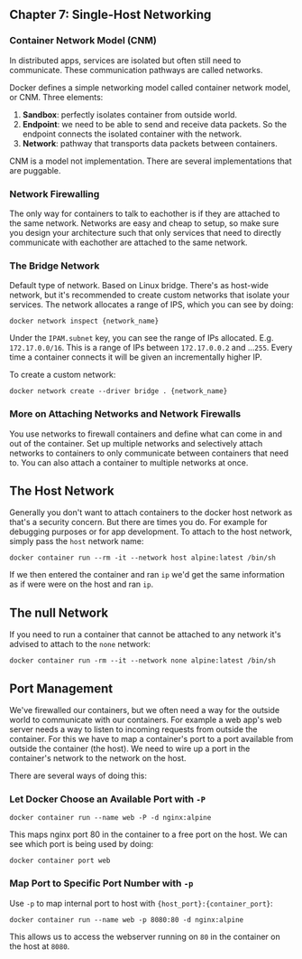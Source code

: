 ## Chapter 7: Single-Host Networking

### Container Network Model (CNM)
In distributed apps, services are isolated but often still need to communicate. These communication pathways are called
networks.

Docker defines a simple networking model called container network model, or CNM. Three elements:

1. **Sandbox**: perfectly isolates container from outside world. 
2. **Endpoint**: we need to be able to send and receive data packets. So the endpoint connects the isolated container with the network.
3. **Network**: pathway that transports data packets between containers.

CNM is a model not implementation. There are several implementations that are puggable.

### Network Firewalling
The only way for containers to talk to eachother is if they are attached to the same network. Networks are easy and cheap to
setup, so make sure you design your architecture such that only services that need to directly communicate with eachother are
attached to the same network.

### The Bridge Network
Default type of network. Based on Linux bridge. There's as host-wide network, but it's recommended to create custom networks
that isolate your services. The network allocates a range of IPS, which you can see by doing:

```
docker network inspect {network_name}
```

Under the `IPAM.subnet` key, you can see the range of IPs allocated. E.g. `172.17.0.0/16`.
This is a range of IPs between `172.17.0.0.2` and ...`255`. Every time a container connects it will be given an 
incrementally higher IP.


To create a custom network:

```
docker network create --driver bridge . {network_name}
```

### More on Attaching Networks and Network Firewalls
You use networks to firewall containers and define what can come in and out of the container. Set up multiple networks and
selectively attach networks to containers to only communicate between containers that need to. You can also attach a container to multiple networks at once.

## The Host Network
Generally you don't want to attach containers to the docker host network as that's a security concern. But there are times
you do. For example for debugging purposes or for app development. To attach to the host network, simply pass the `host`
network name:

```
docker container run --rm -it --network host alpine:latest /bin/sh
```

If we then entered the container and ran `ip` we'd get the same information as if were were on the host and ran `ip`.

## The null Network
If you need to run a container that cannot be attached to any network it's advised to attach to the `none` network:

```
docker container run -rm --it --network none alpine:latest /bin/sh
```

## Port Management
We've firewalled our containers, but we often need a way for the outside world to communicate with our containers. For
example a web app's web server needs a way to listen to incoming requests from outside the container. For this we have to
map a container's port to a port available from outside the container (the host). We need to wire up a port in the container's network to the network on the host.

There are several ways of doing this:

### Let Docker Choose an Available Port with `-P`

```
docker container run --name web -P -d nginx:alpine
```

This maps nginx port 80 in the container to a free port on the host. We can see which port is being used by doing:

```
docker container port web
```

### Map Port to Specific Port Number with `-p`
Use `-p` to map internal port to host with `{host_port}:{container_port}`:

```
docker container run --name web -p 8080:80 -d nginx:alpine
```

This allows us to access the webserver running on `80` in the container on the host at `8080`.





